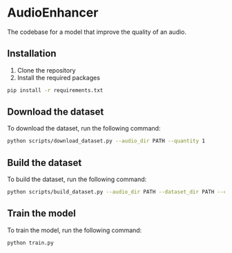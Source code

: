 # AudioEnhancer
The codebase for a model that improve the quality of an audio.

## Installation
1. Clone the repository
2. Install the required packages
```bash
pip install -r requirements.txt
```

## Download the dataset

To download the dataset, run the following command:
```bash
python scripts/download_dataset.py --audio_dir PATH --quantity 1
```

## Build the dataset
To build the dataset, run the following command:
```bash
python scripts/build_dataset.py --audio_dir PATH --dataset_dir PATH --codec dac encodec soundstream opus
```

## Train the model
To train the model, run the following command:
``` 
python train.py
```

